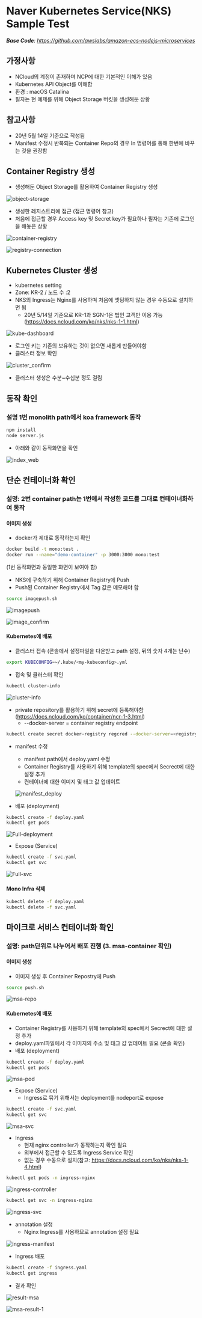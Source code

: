 # Naver Kubernetes Service(NKS) Sample Test



***Base Code**: https://github.com/awslabs/amazon-ecs-nodejs-microservices*



## 가정사항

- NCloud의 계정이 존재하며 NCP에 대한 기본적인 이해가 있음
- Kubernetes API Object를 이해함
- 환경 : macOS Catalina
- 필자는 현 예제를 위해 Object Storage 버킷을 생성해둔 상황



## 참고사항

- 20년 5월 14일 기준으로 작성됨
- Manifest 수정시 반복되는 Container Repo의 경우 In 명령어를 통해 한번에 바꾸는 것을 권장함



## Container Registry 생성 

- 생성해둔 Object Storage를 활용하여 Container Registry 생성

![object-storage](./images/object-storage.png)

- 생성한 레지스트리에 접근 (접근 명령어 참고)
- 처음에 접근할 경우 Access key 및 Secret key가 필요하나 필자는 기존에 로그인을 해놓은 상황

![container-registry](./images/container-registry.png)

![registry-connection](./images/registry-connection.png)



## Kubernetes Cluster 생성

- kubernetes setting
- Zone: KR-2 / 노드 수 :2
- NKS의 Ingress는 Nginx를 사용하며 처음에 셋팅하지 않는 경우 수동으로 설치하면 됨
  - 20년 5/14일 기준으로 KR-1과 SGN-1은 법인 고객만 이용 가능(https://docs.ncloud.com/ko/nks/nks-1-1.html)

![kube-dashboard](./images/kube-dashboard.png)

- 로그인 키는 기존의 보유하는 것이 없으면 새롭게 만들어야함
- 클러스터 정보 확인

![cluster_confirm](./images/cluster_confirm.png)

- 클러스터 생성은 수분~수십분 정도 걸림



## 동작 확인

### 설명 1번 monolith path에서 koa framework 동작

```bash
npm install
node server.js
```

- 아래와 같이 동작화면을 확인

![index_web](./images/index_web.png)



## 단순 컨테이너화 확인

### 설명: 2번 container path는 1번에서 작성한 코드를 그대로 컨테이너화하여 동작

#### 이미지 생성

- docker가 제대로 동작하는지 확인

```bash
docker build -t mono:test .
docker run --name="demo-container" -p 3000:3000 mono:test
```

(1번 동작화면과 동일한 화면이 보여야 함)

- NKS에 구축하기 위해 Container Registry에 Push
- Push된 Container Registry에서 Tag 값은 메모해야 함

```bash
source imagepush.sh
```

![imagepush](./images/imagepush.png)

![image_confirm](./images/image_confirm.png)



#### Kubernetes에 배포

- 클러스터 접속 (콘솔에서 설정파일을 다운받고 path 설정, 뒤의 숫자 4개는 난수)

```bash
export KUBECONFIG=~/.kube/<my-kubeconfig>.yml
```

- 접속 및 클러스터 확인

```bash
kubectl cluster-info
```

![cluster-info](./images/cluster-info.png)

- private repository를 활용하기 위해 secret에 등록해야함 (https://docs.ncloud.com/ko/container/ncr-1-3.html)
  - --docker-server = container registry endpoint

```bash
kubectl create secret docker-registry regcred --docker-server=<registry-end-point> --docker-username=<access-key-id> --docker-password=<secret-key> --docker-email=<your-email>
```

- manifest 수정

  - manifest path에서 deploy.yaml 수정
  - Container Registry를 사용하기 위해 template의 spec에서 Secrect에 대한 설정 추가
  - 컨테이너에 대한 이미지 및 태그 값 업데이트

  ![manifest_deploy](./images/manifest_deploy.png)

- 배포 (deployment)

```bash
kubectl create -f deploy.yaml
kubectl get pods
```

![Full-deployment](./images/Full-deployment.png)

- Expose (Service)

```bash
kubectl create -f svc.yaml
kubectl get svc
```

![Full-svc](./images/Full-svc.png)

#### Mono Infra 삭제

```bash
kubectl delete -f deploy.yaml
kubectl delete -f svc.yaml
```



## 마이크로 서비스 컨테이너화 확인

### 설명: path단위로 나누어서 배포 진행 (3. msa-container 확인)

#### 이미지 생성

- 이미지 생성 후 Container Repostry에 Push

```bash
source push.sh
```

![msa-repo](./images/msa-repo.png)



#### Kubernetes에 배포

- Container Registry를 사용하기 위해 template의 spec에서 Secrect에 대한 설정 추가
- deploy.yaml파일에서 각 이미지의 주소 및 태그 값 업데이트 필요 (콘솔 확인)
- 배포 (deployment)

```bash
kubectl create -f deploy.yaml
kubectl get pods
```

![msa-pod](./images/msa-pod.png)

- Expose (Service)
  - Ingress로 묶기 위해서는 deployment를 nodeport로 expose

```bash
kubectl create -f svc.yaml
kubectl get svc
```

![msa-svc](./images/msa-svc.png)

- Ingress
  - 현재 nginx controller가 동작하는지 확인 필요
  - 외부에서 접근할 수 있도록 Ingress Service 확인
  - 없는 경우 수동으로 설치(참고: https://docs.ncloud.com/ko/nks/nks-1-4.html)

```bash
kubectl get pods -n ingress-nginx
```

![ingress-controller](./images/ingress-controller.png)

```bash
kubectl get svc -n ingress-nginx
```

![ingress-svc](./images/ingress-svc.png)

- annotation 설정
  - Nginx Ingress를 사용하므로 annotation 설정 필요

![ingress-manifest](./images/ingress-manifest.png)

- Ingress 배포

```bash
kubectl create -f ingress.yaml
kubectl get ingress
```

- 결과 확인

![result-msa](./images/result-msa.png)

![msa-result-1](./images/msa-result-1.png)
